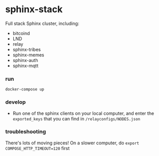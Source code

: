 # sphinx-stack

Full stack Sphinx cluster, including:

- bitcoind
- LND
- relay
- sphinx-tribes
- sphinx-memes
- sphinx-auth
- sphinx-mqtt

### run

`docker-compose up`

### develop

- Run one of the sphinx clients on your local computer, and enter the `exported_keys` that you can find in `/relayconfigs/NODES.json`

### troubleshooting

There's lots of moving pieces! On a slower computer, do `export COMPOSE_HTTP_TIMEOUT=120` first
